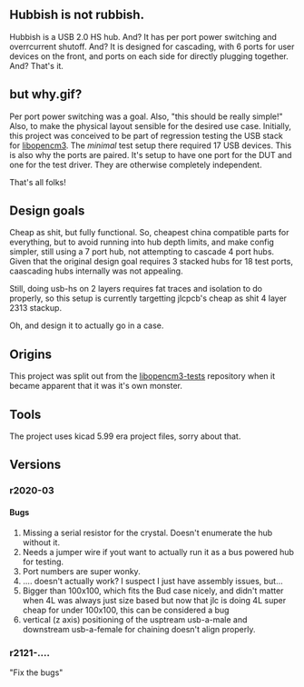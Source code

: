 ## Hubbish is not rubbish.

Hubbish is a USB 2.0 HS hub.  And?  It has per port power switching and overrcurrent shutoff.
And? It is designed for cascading, with 6 ports for user devices on the front, and ports
on each side for directly plugging together.  And? That's it.

## but why.gif?

Per port power switching was a goal.  Also, "this should be really simple!"
Also, to make the physical layout sensible for the desired use case.  Initially, this
project was conceived to be part of regression testing the USB stack for
[libopencm3](http://www.libopencm3.org).  The _minimal_ test setup there required 17
USB devices.  This is also why the ports are paired.  It's setup to have one port
for the DUT and one for the test driver.  They are otherwise completely independent.

That's all folks!

## Design goals
Cheap as shit, but fully functional. So, cheapest china compatible parts for everything,
but to avoid running into hub depth limits, and make config simpler, still using a
7 port hub, not attempting to cascade 4 port hubs.  Given that the original design goal requires
3 stacked hubs for 18 test ports, caascading hubs internally was not appealing.

Still, doing usb-hs on 2 layers requires fat traces and isolation to do properly, so this
setup is currently targetting jlcpcb's cheap as shit 4 layer 2313 stackup.

Oh, and design it to actually go in a case.

## Origins
This project was split out from the [libopencm3-tests](http://github.com/karlp/libopencm3-tests)
repository when it became apparent that it was it's own monster.


## Tools
The project uses kicad 5.99 era project files, sorry about that.

## Versions
### r2020-03
#### Bugs

1. Missing a serial resistor for the crystal.  Doesn't enumerate the hub without it.
1. Needs a jumper wire if yout want to actually run it as a bus powered hub for testing.
1. Port numbers are super wonky.
1. .... doesn't actually work?  I suspect I just have assembly issues, but...
1. Bigger than 100x100, which fits the Bud case nicely, and didn't matter when 4L was always just size based
   but now that jlc is doing 4L super cheap for under 100x100, this can be considered a bug
1. vertical (z axis) positioning of the usptream usb-a-male and downstream usb-a-female for chaining doesn't
   align properly.

### r2121-....
"Fix the bugs"

